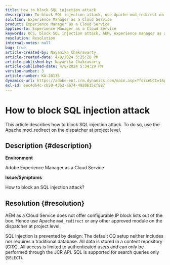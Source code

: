 ```yaml
---
title: How to block SQL injection attack
description: To block SQL injection attack, use Apache mod_redirect on the dispatcher at project level.
solution: Experience Manager as a Cloud Service
product: Experience Manager as a Cloud Service
applies-to: Experience Manager as a Cloud Service
keywords: KCS, block SQL injection attack, AEM, experience manager as a cloud service
resolution: Resolution
internal-notes: null
bug: true
article-created-by: Nayanika Chakravarty
article-created-date: 4/8/2024 5:25:28 PM
article-published-by: Nayanika Chakravarty
article-published-date: 4/8/2024 5:34:29 PM
version-number: 3
article-number: KA-20135
dynamics-url: https://adobe-ent.crm.dynamics.com/main.aspx?forceUCI=1&pagetype=entityrecord&etn=knowledgearticle&id=5c07fdf9-ccf5-ee11-a1fe-6045bd006295
exl-id: eec4d64c-cb50-4362-a674-4920615cf887
---
```

# How to block SQL injection attack


This article describes how to block SQL injection attack. To do so, use the Apache mod_redirect on the dispatcher at project level.

## Description {#description}


<b>Environment</b>

Adobe Experience Manager as a Cloud Service

<b>Issue/Symptoms</b>

How to block an SQL injection attack?


## Resolution {#resolution}


AEM as a Cloud Service does not offer configurable IP block lists out of the box. Hence use Apache `mod_redirect` or any other approved module on the dispatcher at project level.

SQL injection is prevented by design: The default CQ setup neither includes nor requires a traditional database. All data is stored in a content repository (CRX). All access is limited to authenticated users and can only be performed through the JCR API. SQL is supported for search queries only (`SELECT`).
